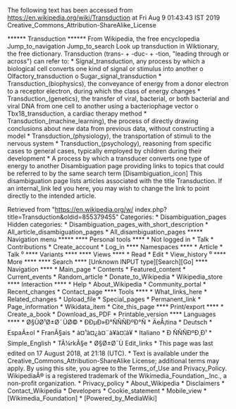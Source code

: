 The following text has been accessed from https://en.wikipedia.org/wiki/Transduction at Fri Aug 9 01:43:43 IST 2019
Creative_Commons_Attribution-ShareAlike_License




















****** Transduction ******
From Wikipedia, the free encyclopedia
Jump_to_navigation Jump_to_search
 Look up transduction in Wiktionary, the free dictionary.
Transduction (trans- + -duc- + -tion, "leading through or across") can refer
to:
    * Signal_transduction, any process by which a biological cell converts one
      kind of signal or stimulus into another
          o Olfactory_transduction
          o Sugar_signal_transduction
    * Transduction_(biophysics), the conveyance of energy from a donor electron
      to a receptor electron, during which the class of energy changes
    * Transduction_(genetics), the transfer of viral, bacterial, or both
      bacterial and viral DNA from one cell to another using a bacteriophage
      vector
          o Tbx18_transduction, a cardiac therapy method
    * Transduction_(machine_learning), the process of directly drawing
      conclusions about new data from previous data, without constructing a
      model
    * Transduction_(physiology), the transportation of stimuli to the nervous
      system
    * Transduction_(psychology), reasoning from specific cases to general
      cases, typically employed by children during their development
    * A process by which a transducer converts one type of energy to another
                      Disambiguation page providing links to topics that could
                      be referred to by the same search term
[Disambiguation_icon] This disambiguation page lists articles associated with
                      the title Transduction.
                      If an internal_link led you here, you may wish to change
                      the link to point directly to the intended article.

Retrieved from "https://en.wikipedia.org/w/
index.php?title=Transduction&oldid=855379455"
Categories:
    * Disambiguation_pages
Hidden categories:
    * Disambiguation_pages_with_short_description
    * All_article_disambiguation_pages
    * All_disambiguation_pages
***** Navigation menu *****
**** Personal tools ****
    * Not logged in
    * Talk
    * Contributions
    * Create_account
    * Log_in
**** Namespaces ****
    * Article
    * Talk
⁰
**** Variants ****
**** Views ****
    * Read
    * Edit
    * View_history
⁰
**** More ****
**** Search ****
[Unknown INPUT type][Search][Go]
**** Navigation ****
    * Main_page
    * Contents
    * Featured_content
    * Current_events
    * Random_article
    * Donate_to_Wikipedia
    * Wikipedia_store
**** Interaction ****
    * Help
    * About_Wikipedia
    * Community_portal
    * Recent_changes
    * Contact_page
**** Tools ****
    * What_links_here
    * Related_changes
    * Upload_file
    * Special_pages
    * Permanent_link
    * Page_information
    * Wikidata_item
    * Cite_this_page
**** Print/export ****
    * Create_a_book
    * Download_as_PDF
    * Printable_version
**** Languages ****
    * Ø§ÙØ¹Ø±Ø¨ÙØ©
    * ÐÐµÐ»Ð°ÑÑÑÐºÐ°Ñ
    * ÄeÅ¡tina
    * Deutsch
    * EspaÃ±ol
    * FranÃ§ais
    * à¤¹à¤¿à¤¨à¥à¤¦à¥
    * Italiano
    * Ð ÑÑÑÐºÐ¸Ð¹
    * Simple_English
    * TÃ¼rkÃ§e
    * Ø§Ø±Ø¯Ù
Edit_links
    * This page was last edited on 17 August 2018, at 21:18 (UTC).
    * Text is available under the Creative_Commons_Attribution-ShareAlike
      License; additional terms may apply. By using this site, you agree to the
      Terms_of_Use and Privacy_Policy. WikipediaÂ® is a registered trademark of
      the Wikimedia_Foundation,_Inc., a non-profit organization.
    * Privacy_policy
    * About_Wikipedia
    * Disclaimers
    * Contact_Wikipedia
    * Developers
    * Cookie_statement
    * Mobile_view
    * [Wikimedia_Foundation]
    * [Powered_by_MediaWiki]
